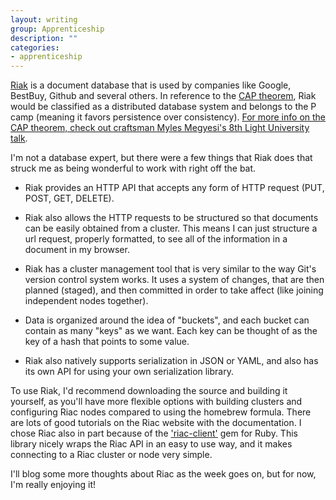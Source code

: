 ```yaml
---
layout: writing
group: Apprenticeship
description: ""
categories:
- apprenticeship
---
```


[Riak](http://docs.basho.com/) is a document database that is used by companies like Google, BestBuy, Github and several others. In reference to the [CAP theorem](http://en.wikipedia.org/wiki/CAP_theorem), Riak would be classified as a distributed database system and belongs to the P camp (meaning it favors persistence over consistency). [For more info on the CAP theorem, check out craftsman Myles Megyesi's 8th Light University talk](http://vimeo.com/56786670).

I'm not a database expert, but there were a few things that Riak does that struck me as being wonderful to work with right off the bat.

* Riak provides an HTTP API that accepts any form of HTTP request (PUT, POST, GET, DELETE).

* Riak also allows the HTTP requests to be structured so that documents can be easily obtained from a cluster. This means I can just structure a url request, properly formatted, to see all of the information in a document in my browser.

* Riak has a cluster management tool that is very similar to the way Git's version control system works. It uses a system of changes, that are then planned (staged), and then committed in order to take affect (like joining independent nodes together).

* Data is organized around the idea of "buckets", and each bucket can contain as many "keys" as we want. Each key can be thought of as the key of a hash that points to some value.

* Riak also natively supports serialization in JSON or YAML, and also has its own API for using your own serialization library.

To use Riak, I'd recommend downloading the source and building it yourself, as you'll have more flexible options with building clusters and configuring Riac nodes compared to using the homebrew formula. There are lots of good tutorials on the Riac website with the documentation. I chose Riac also in part because of the ['riac-client'](https://github.com/basho/riak-ruby-client) gem for Ruby. This library nicely wraps the Riac API in an easy to use way, and it makes connecting to a Riac cluster or node very simple.

I'll blog some more thoughts about Riac as the week goes on, but for now, I'm really enjoying it!
